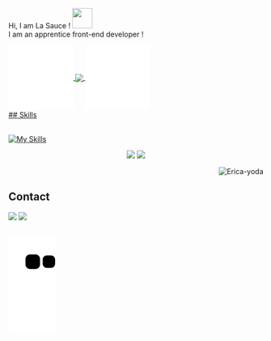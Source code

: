 Hi, I am La Sauce ! <img src="https://media.giphy.com/media/hvRJCLFzcasrR4ia7z/giphy.gif" width="40" height="40"> <br>
I am an apprentice front-end developer !
</br>

<div>
  <a href="https://github.com/lasauceblanche">

<img style="max-width:150px" align="center" src="https://github.com/Jhonierpc/WebDevelopment/blob/master/CSS%20Card%20Hover%20Effects/img/design_128.png?raw=true">

 <img align="center" height="170" src="https://github-readme-stats.vercel.app/api/top-langs/?username=lasauceblanche&layout=compact&langs_count=16&theme=dracula" />

 <img style="max-width:150px;" align="center" src="https://github.com/Jhonierpc/WebDevelopment/blob/master/CSS%20Card%20Hover%20Effects/img/code_128.png?raw=true">

</div>
## Skills
<div style="display: inline_block"><br>

  [![My Skills](https://skillicons.dev/icons?i=python,cpp,bash,github,js,html,css,arduino,php,mysql,raspberrypi,vscode)](https://skillicons.dev)

  <p align="center">

 <img width="49.5%" src="https://github-readme-stats.vercel.app/api?username=lasauceblanche&show_icons=true&theme=dracula&hide_border=true" />
    <img width="49.5%" src="https://github-readme-streak-stats.herokuapp.com/?user=lasauceblanche&theme=dracula&hide_border=true" />

  </p>

  <img align="right" height="180em" alt="Erica-yoda" src="https://media1.giphy.com/media/Wo0Yw7qwzgQak/giphy.gif?cid=ecf05e47iupbwp969x4oo8dof7trloaz8maagc7xoqd6u73r&ep=v1_gifs_search&rid=giphy.gif&ct=g">
</div>

</br>

## Contact
<div>
  <a href="https://www.instagram.com/_sweety_riv_/" target="_blank"><img src="https://img.shields.io/badge/-Instagram-%23E4405F?style=for-the-badge&logo=instagram&logoColor=white" target="_blank"></a>
  <a href="mailto: tom.rivillon@gmail.com"><img src="https://img.shields.io/badge/-Gmail-%23333?style=for-the-badge&logo=gmail&logoColor=white" target="_blank"></a>
  </br>
  </br>

  ![Snake animation](https://github.com/lasauceblanche/lasauceblanche/blob/output/github-contribution-grid-snake.svg)

</div>
